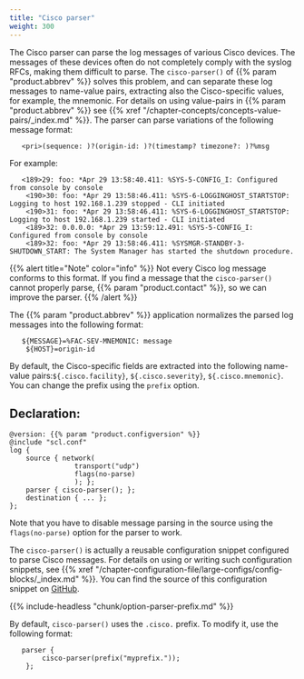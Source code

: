 ```yaml
---
title: "Cisco parser"
weight: 300
---
```

<!-- DISCLAIMER: This file is based on the syslog-ng Open Source Edition documentation https://github.com/balabit/syslog-ng-ose-guides/commit/2f4a52ee61d1ea9ad27cb4f3168b95408fddfdf2 and is used under the terms of The syslog-ng Open Source Edition Documentation License. The file has been modified by Axoflow. -->

The Cisco parser can parse the log messages of various Cisco devices. The messages of these devices often do not completely comply with the syslog RFCs, making them difficult to parse. The `cisco-parser()` of {{% param "product.abbrev" %}} solves this problem, and can separate these log messages to name-value pairs, extracting also the Cisco-specific values, for example, the mnemonic. For details on using value-pairs in {{% param "product.abbrev" %}} see {{% xref "/chapter-concepts/concepts-value-pairs/_index.md" %}}. The parser can parse variations of the following message format:

```shell
   <pri>(sequence: )?(origin-id: )?(timestamp? timezone?: )?%msg
```

For example:

```shell
   <189>29: foo: *Apr 29 13:58:40.411: %SYS-5-CONFIG_I: Configured from console by console
    <190>30: foo: *Apr 29 13:58:46.411: %SYS-6-LOGGINGHOST_STARTSTOP: Logging to host 192.168.1.239 stopped - CLI initiated
    <190>31: foo: *Apr 29 13:58:46.411: %SYS-6-LOGGINGHOST_STARTSTOP: Logging to host 192.168.1.239 started - CLI initiated
    <189>32: 0.0.0.0: *Apr 29 13:59:12.491: %SYS-5-CONFIG_I: Configured from console by console
    <189>32: foo: *Apr 29 13:58:46.411: %SYSMGR-STANDBY-3-SHUTDOWN_START: The System Manager has started the shutdown procedure.
```

{{% alert title="Note" color="info" %}}
Not every Cisco log message conforms to this format. If you find a message that the `cisco-parser()` cannot properly parse, {{% param "product.contact" %}}, so we can improve the parser.
{{% /alert %}}

The {{% param "product.abbrev" %}} application normalizes the parsed log messages into the following format:

```shell
   ${MESSAGE}=%FAC-SEV-MNEMONIC: message
    ${HOST}=origin-id
```

By default, the Cisco-specific fields are extracted into the following name-value pairs:`${.cisco.facility}`, `${.cisco.severity}`, `${.cisco.mnemonic}`. You can change the prefix using the `prefix` option.


## Declaration:

```shell
@version: {{% param "product.configversion" %}}
@include "scl.conf"
log {
    source { network(
                transport("udp")
                flags(no-parse)
                ); };
    parser { cisco-parser(); };
    destination { ... };
};
```


Note that you have to disable message parsing in the source using the `flags(no-parse)` option for the parser to work.

The `cisco-parser()` is actually a reusable configuration snippet configured to parse Cisco messages. For details on using or writing such configuration snippets, see {{% xref "/chapter-configuration-file/large-configs/config-blocks/_index.md" %}}. You can find the source of this configuration snippet on [GitHub](https://github.com/axoflow/axosyslog/blob/master/scl/cisco/plugin.conf).


{{% include-headless "chunk/option-parser-prefix.md" %}}

By default, `cisco-parser()` uses the `.cisco.` prefix. To modify it, use the following format:

```shell
   parser {
        cisco-parser(prefix("myprefix."));
    };
```

